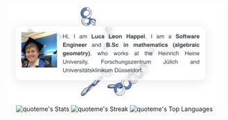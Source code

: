 <div align="center">

<a href="https://quoteme.github.io">
<img width=500 src="website_screenshot.png" alt="My website"/>
</a>

<img width="400" src="https://github-readme-stats.vercel.app/api?username=quoteme&theme=prussian&show_icons=true&hide_border=true&count_private=true" alt="quoteme's Stats" />

<img width="400" src="https://github-readme-streak-stats.herokuapp.com/?user=quoteme&theme=prussian&hide_border=true" alt="quoteme's Streak" />

<img width="400" src="https://github-readme-stats.vercel.app/api/top-langs/?username=quoteme&theme=prussian&show_icons=true&hide_border=true&layout=compact" alt="quoteme's Top Languages" />

</div>
